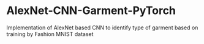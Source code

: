 # AlexNet-CNN-Garment-PyTorch
Implementation of AlexNet based CNN to identify type of garment based on training by Fashion MNIST dataset 

